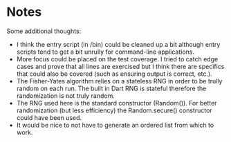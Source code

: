 # Notes

Some additional thoughts:

- I think the entry script (in /bin) could be cleaned up a bit although entry scripts tend to get a bit unrully for command-line applications.
- More focus could be placed on the test coverage. I tried to catch edge cases and prove that all lines are exercised but I think there are specifics that could also be covered (such as ensuring output is correct, etc.).
- The Fisher-Yates algorithm relies on a stateless RNG in order to be trully random on each run. The built in Dart RNG is stateful therefore the randomization is not truly random.
- The RNG used here is the standard constructor (Random()). For better randomization (but less efficiency) the Random.secure() constructor could have been used.
- It would be nice to not have to generate an ordered list from which to work.